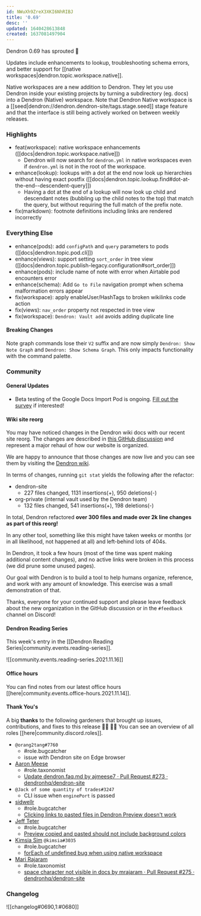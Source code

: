 ```yaml
---
id: NWuXh9ZreX3XKI6NhRIBJ
title: '0.69'
desc: ''
updated: 1640428613848
created: 1637081497904
---
```


Dendron 0.69 has sprouted  🌱

Updates include enhancements to lookup, troubleshooting schema errors, and better support for [[native workspaces|dendron.topic.workspace.native]].

Native workspaces are a new addition to Dendron. They let you use Dendron inside your existing projects by turning a subdirectory (eg. docs) into a Dendron (Native) workspace. Note that Dendron Native workspace is a [[seed|dendron://dendron.dendron-site/tags.stage.seed]] stage feature and that the interface is still being actively worked on between weekly releases.

### Highlights
- feat(workspace): native workspace enhancements ([[docs|dendron.topic.workspace.native]])
  - Dendron will now search for `dendron.yml` in native workspaces even if `dendron.yml` is not in the root of the workspace.
- enhance(lookup): lookups with a dot at the end now look up hierarchies without having exact postfix ([[docs|dendron.topic.lookup.find#dot-at-the-end--descendent-query]])
  - Having a dot at the end of a lookup will now look up child and descendant notes (bubbling up the child notes to the top) that match the query, but without requiring the full match of the prefix note.
- fix(markdown): footnote definitions including links are rendered incorrectly

### Everything Else
- enhance(pods): add `configPath` and `query` parameters to pods ([[docs|dendron.topic.pod.cli]])
- enhance(views): support setting `sort_order` in tree view ([[docs|dendron.topic.publish-legacy.configuration#sort_order]])
- enhance(pods): include name of note with error when Airtable pod encounters error
- enhance(schema): Add `Go to File` navigation prompt when schema malformation errors appear
- fix(workspace): apply enableUser/HashTags to broken wikilinks code action
- fix(views): `nav_order` property not respected in tree view
- fix(workspace): `Dendron: Vault add` avoids adding duplicate line

#### Breaking Changes
Note graph commands lose their `V2` suffix and are now simply `Dendron: Show Note Graph` and `Dendron: Show Schema Graph`. This only impacts functionality with the command palette.

### Community

#### General Updates

- Beta testing of the Google Docs Import Pod is ongoing. [Fill out the survey](https://airtable.com/shrP1yKjIDPFU4wHN) if interested!

#### Wiki site reorg

You may have noticed changes in the Dendron wiki docs with our recent site reorg. The changes are described in [this GitHub discussion](https://github.com/dendronhq/dendron/discussions/1665) and represent a major rehaul of how our website is organized.

We are happy to announce that those changes are now live and you can see them by visiting the [Dendron wiki](https://wiki.dendron.so/).

In terms of changes, running `git stat` yields the following after the refactor:

- dendron-site
  - 227 files changed, 1131 insertions(+), 950 deletions(-)
- org-private (internal vault used by the Dendron team)
  - 132 files changed, 541 insertions(+), 198 deletions(-)

In total, Dendron refactored **over 300 files and made over 2k line changes as part of this reorg!**

In any other tool, something like this might have taken weeks or months (or in all likelihood, not happened at all) and left-behind lots of 404s.

In Dendron, it took a few hours (most of the time was spent making additional content changes), and no active links were broken in this process (we did prune some unused pages).

Our goal with Dendron is to build a tool to help humans organize, reference, and work with any amount of knowledge. This exercise was a small demonstration of that.

Thanks, everyone for your continued support and please leave feedback about the new organization in the GitHub discussion or in the `#feedback` channel on Discord!

#### Dendron Reading Series

This week's entry in the [[Dendron Reading Series|community.events.reading-series]].

![[community.events.reading-series.2021.11.16]]

#### Office hours

You can find notes from our latest office hours [[here|community.events.office-hours.2021.11.14]].

#### Thank You's

A big **thanks** to the following gardeners that brought up issues, contributions, and fixes to this release :man_farmer: :woman_farmer: 
You can see an overview of all roles [[here|community.discord.roles]].

- `@orang2tang#7760`
  - #role.bugcatcher
  - issue with Dendron site on Edge browser
- [Aaron Meese](https://github.com/ajmeese7)
  - #role.taxonomist
  - [Update dendron.faq.md by ajmeese7 · Pull Request #273 · dendronhq/dendron-site](https://github.com/dendronhq/dendron-site/pull/273)
- `@Jack of some quantity of trades#3247`
  - CLI issue when `enginePort` is passed
- [sidwellr](https://github.com/sidwellr)
  - #role.bugcatcher
  - [Clicking links to pasted files in Dendron Preview doesn't work](https://github.com/dendronhq/dendron/issues/1695)
- [Jeff Teter](https://github.com/JeffTeter)
  - #role.bugcatcher
  - [Preview copied and pasted should not include background colors](https://github.com/dendronhq/dendron/issues/1703)
- [Kimsia Sim](https://github.com/simkimsia) `@kimsia#3035`
  - #role.bugcatcher
  - [forEach of undefined bug when using native workspace](https://github.com/dendronhq/dendron/issues/1705)
- [Mari Rajaram](https://github.com/mrajaram)
  - #role.taxonomist
  - [space character not visible in docs by mrajaram · Pull Request #275 · dendronhq/dendron-site](https://github.com/dendronhq/dendron-site/pull/275)

### Changelog
![[changelog#0690,1:#0680]]
